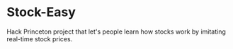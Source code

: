 # Stock-Easy
Hack Princeton project that let's people learn how stocks work by imitating real-time stock prices. 
